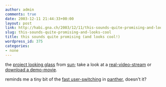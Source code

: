 ```yaml
---
author: admin
comments: true
date: 2003-12-11 21:44:33+00:00
layout: post
link: http://habi.gna.ch/2003/12/11/this-sounds-quite-promising-and-looks-cool/
slug: this-sounds-quite-promising-and-looks-cool
title: this sounds quite promising (and looks cool!)
wordpress_id: 375
categories:
- none
---
```


the [project looking glass](http://wwws.sun.com/software/looking_glass/news.html) from [sun](http://www.sun.com/index.xml); take a look at a [real-video-stream](http://wwws.sun.com/software/looking_glass/demo.html) or [download a demo-movie](http://www.sun.com/bigadmin/xtreme/).

reminds me a tiny bit of the [fast user-switching](http://www.apple.com/macosx/features/fastuserswitching/) in [panther](http://www.apple.com/macosx/), doesn't it?
